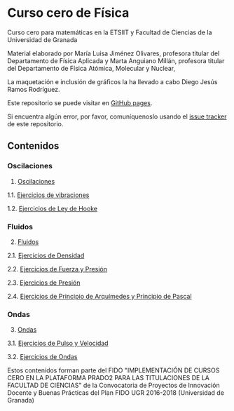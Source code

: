 # Curso cero de Física

Curso cero para matemáticas en la ETSIIT y Facultad de Ciencias de la Universidad de Granada

Material elaborado por 	María Luisa Jiménez Olivares, profesora titular del Departamento de Física Aplicada y Marta Anguiano Millán, profesora titular del Departamento de Física Atómica, Molecular y Nuclear,

La maquetación e inclusión de gráficos la ha llevado a cabo Diego Jesús Ramos Rodríguez.

Este repositorio se puede visitar en [GitHub pages](https://cursos-0-fc-ugr.github.io/Fisica).

Si encuentra algún error, por favor, comuníquenoslo usando el [issue tracker](https://github.com/cursos-0-fc-ugr/Fisica/issues) de este repositorio.

## Contenidos

### Oscilaciones
1. [Oscilaciones](Oscilaciones/oscilaciones_teoría.html)

1.1. [Ejercicios de vibraciones](Oscilaciones/oscilaciones-1.html)

1.2. [Ejercicios de Ley de Hooke](Oscilaciones/oscilaciones-2.html)

### Fluidos
2. [Fluidos](Fluidos/fluidos_teoría.html)

2.1. [Ejercicios de Densidad](Fluidos/fluidos-1.html)

2.2. [Ejercicios de Fuerza y Presión](Fluidos/fluidos-2.html)

2.3. [Ejercicios de Presión](Fluidos/fluidos-3.html)

2.4. [Ejercicios de Principio de Arquímedes y Principio de Pascal](Fluidos/fluidos-4.html)

### Ondas
3. [Ondas](Ondas/ondas.html)

3.1. [Ejercicios de Pulso y Velocidad](Ondas/ondas-1.html)

3.2. [Ejercicios de Ondas](Ondas/ondas-2.html)

Estos contenidos forman parte del FIDO "IMPLEMENTACIÓN DE CURSOS CERO EN LA PLATAFORMA PRADO2 PARA LAS TITULACIONES DE LA FACULTAD DE CIENCIAS" de la Convocatoria de Proyectos de Innovación Docente y Buenas Prácticas del Plan FIDO UGR 2016-2018 (Universidad de Granada)
